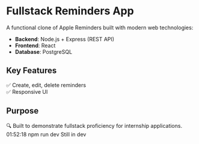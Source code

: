 # Fullstack Reminders App  

A functional clone of Apple Reminders built with modern web technologies:  
- **Backend**: Node.js + Express (REST API)  
- **Frontend**: React
- **Database**: PostgreSQL    

## Key Features  
✅ Create, edit, delete reminders    
✅ Responsive UI  

## Purpose  
🔍 Built to demonstrate fullstack proficiency for internship applications.  
01:52:18
npm run dev
Still in dev
